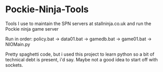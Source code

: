 # Pockie-Ninja-Tools
Tools I use to maintain the SPN servers at stallninja.co.uk and run the Pockie ninja game server

Run in order:
policy.bat -> data01.bat -> gamedb.bat -> game01.bat -> NIOMain.py

Pretty spaghetti code, but i used this project to learn python so a bit of technical debt is present, i'd say. Maybe not a good idea to start off with sockets.
